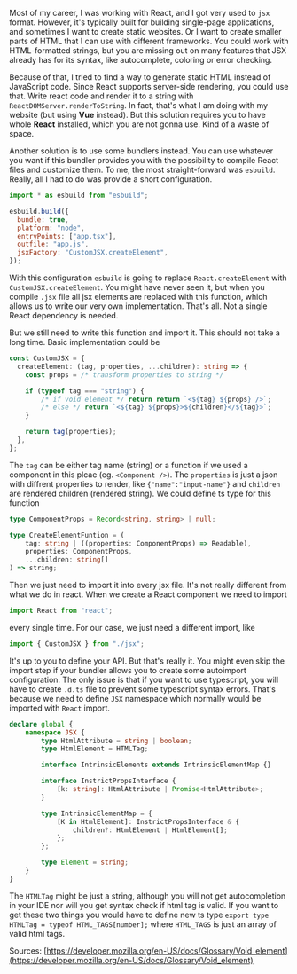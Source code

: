 Most of my career, I was working with React, and I got very used to `jsx` format. However, it's typically built for building single-page applications, and sometimes I want to create static websites. Or I want to create smaller parts of HTML that I can use with different frameworks. You could work with HTML-formatted strings, but you are missing out on many features that JSX already has for its syntax, like autocomplete, coloring or error checking.

Because of that, I tried to find a way to generate static HTML instead of JavaScript code. Since React supports server-side rendering, you could use that. Write react code and render it to a string with `ReactDOMServer.renderToString`. In fact, that's what I am doing with my website (but using **Vue** instead). But this solution requires you to have whole **React** installed, which you are not gonna use. Kind of a waste of space.

Another solution is to use some bundlers instead. You can use whatever you want if this bundler provides you with the possibility to compile React files and customize them. To me, the most straight-forward was `esbuild`. Really, all I had to do was provide a short configuration.

```js
import * as esbuild from "esbuild";

esbuild.build({
  bundle: true,
  platform: "node",
  entryPoints: ["app.tsx"],
  outfile: "app.js",
  jsxFactory: "CustomJSX.createElement",
});
```

With this configuration `esbuild` is going to replace `React.createElement` with `CustomJSX.createElement`. You might have never seen it, but when you compile `.jsx` file all jsx elements are replaced with this function, which allows us to write our very own implementation. That's all. Not a single React dependency is needed.

But we still need to write this function and import it. This should not take a long time. Basic implementation could be

```ts
const CustomJSX = {
  createElement: (tag, properties, ...children): string => {
    const props = /* transform properties to string */

    if (typeof tag === "string") {
        /* if void element */ return return `<${tag} ${props} />`;
        /* else */ return `<${tag} ${props}>${children}</${tag}>`;
    }

    return tag(properties);
  },
};
```

The `tag` can be either tag name (string) or a function if we used a component in this plcae (eg. `<Component />`). The `properties` is just a json with diffrent properties to render, like `{"name":"input-name"}` and `children` are rendered children (rendered string). We could define ts type for this function

```ts
type ComponentProps = Record<string, string> | null;

type CreateElementFuntion = (
	tag: string | ((properties: ComponentProps) => Readable),
	properties: ComponentProps,
	...children: string[]
) => string;
```

Then we just need to import it into every jsx file. It's not really different from what we do in react. When we create a React component we need to import

```js
import React from "react";
```

every single time. For our case, we just need a different import, like

```js
import { CustomJSX } from "./jsx";
```

It's up to you to define your API. But that's really it. You might even skip the import step if your bundler allows you to create some autoimport configuration. The only issue is that if you want to use typescript, you will have to create `.d.ts` file to prevent some typescript syntax errors. That's because we need to define `JSX` namespace which normally would be imported with `React` import.

```ts
declare global {
	namespace JSX {
		type HtmlAttribute = string | boolean;
		type HtmlElement = HTMLTag;

		interface IntrinsicElements extends IntrinsicElementMap {}

		interface InstrictPropsInterface {
			[k: string]: HtmlAttribute | Promise<HtmlAttribute>;
		}

		type IntrinsicElementMap = {
			[K in HtmlElement]: InstrictPropsInterface & {
				children?: HtmlElement | HtmlElement[];
			};
		};

		type Element = string;
	}
}
```

The `HTMLTag` might be just a string, although you will not get autocompletion in your IDE nor will you get syntax check if html tag is valid. If you want to get these two things you would have to define new ts type `export type HTMLTag = typeof HTML_TAGS[number];` where `HTML_TAGS` is just an array of valid html tags.

Sources: [https://developer.mozilla.org/en-US/docs/Glossary/Void_element](https://developer.mozilla.org/en-US/docs/Glossary/Void_element)
